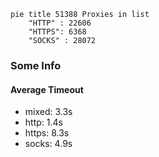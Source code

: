 
```mermaid
pie title 51388 Proxies in list
    "HTTP" : 22606
    "HTTPS": 6368
    "SOCKS" : 28072
```

### Some Info
#### Average Timeout

- mixed: 3.3s
- http: 1.4s
- https: 8.3s
- socks: 4.9s